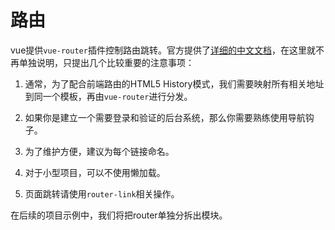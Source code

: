 # 路由

vue提供`vue-router`插件控制路由跳转。官方提供了[详细的中文文档](http://router.vuejs.org/zh-cn/index.html)，在这里就不再单独说明，只提出几个比较重要的注意事项：

1. 通常，为了配合前端路由的HTML5 History模式，我们需要映射所有相关地址到同一个模板，再由`vue-router`进行分发。
2. 如果你是建立一个需要登录和验证的后台系统，那么你需要熟练使用导航钩子。

3. 为了维护方便，建议为每个链接命名。

4. 对于小型项目，可以不使用懒加载。

5. 页面跳转请使用`router-link`相关操作。


在后续的项目示例中，我们将把router单独分拆出模块。
